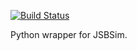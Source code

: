[![Build Status](https://travis-ci.org/pmatigakis/PyJSBSim.svg?branch=master)](https://travis-ci.org/pmatigakis/PyJSBSim)

Python wrapper for JSBSim.
